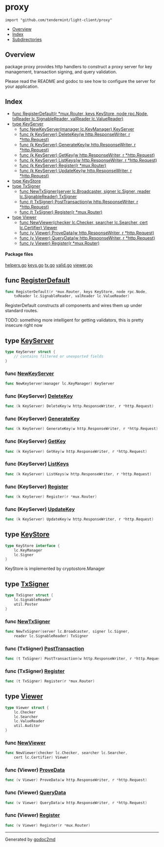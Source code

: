 

# proxy
`import "github.com/tendermint/light-client/proxy"`

* [Overview](#pkg-overview)
* [Index](#pkg-index)
* [Subdirectories](#pkg-subdirectories)

## <a name="pkg-overview">Overview</a>
package proxy provides http handlers to construct a proxy server
for key management, transaction signing, and query validation.

Please read the README and godoc to see how to
configure the server for your application.




## <a name="pkg-index">Index</a>
* [func RegisterDefault(r *mux.Router, keys KeyStore, node rpc.Node, txReader lc.SignableReader, valReader lc.ValueReader)](#RegisterDefault)
* [type KeyServer](#KeyServer)
  * [func NewKeyServer(manager lc.KeyManager) KeyServer](#NewKeyServer)
  * [func (k KeyServer) DeleteKey(w http.ResponseWriter, r *http.Request)](#KeyServer.DeleteKey)
  * [func (k KeyServer) GenerateKey(w http.ResponseWriter, r *http.Request)](#KeyServer.GenerateKey)
  * [func (k KeyServer) GetKey(w http.ResponseWriter, r *http.Request)](#KeyServer.GetKey)
  * [func (k KeyServer) ListKeys(w http.ResponseWriter, r *http.Request)](#KeyServer.ListKeys)
  * [func (k KeyServer) Register(r *mux.Router)](#KeyServer.Register)
  * [func (k KeyServer) UpdateKey(w http.ResponseWriter, r *http.Request)](#KeyServer.UpdateKey)
* [type KeyStore](#KeyStore)
* [type TxSigner](#TxSigner)
  * [func NewTxSigner(server lc.Broadcaster, signer lc.Signer, reader lc.SignableReader) TxSigner](#NewTxSigner)
  * [func (t TxSigner) PostTransaction(w http.ResponseWriter, r *http.Request)](#TxSigner.PostTransaction)
  * [func (t TxSigner) Register(r *mux.Router)](#TxSigner.Register)
* [type Viewer](#Viewer)
  * [func NewViewer(checker lc.Checker, searcher lc.Searcher, cert lc.Certifier) Viewer](#NewViewer)
  * [func (v Viewer) ProveData(w http.ResponseWriter, r *http.Request)](#Viewer.ProveData)
  * [func (v Viewer) QueryData(w http.ResponseWriter, r *http.Request)](#Viewer.QueryData)
  * [func (v Viewer) Register(r *mux.Router)](#Viewer.Register)


#### <a name="pkg-files">Package files</a>
[helpers.go](/src/github.com/tendermint/light-client/proxy/helpers.go) [keys.go](/src/github.com/tendermint/light-client/proxy/keys.go) [tx.go](/src/github.com/tendermint/light-client/proxy/tx.go) [valid.go](/src/github.com/tendermint/light-client/proxy/valid.go) [viewer.go](/src/github.com/tendermint/light-client/proxy/viewer.go) 





## <a name="RegisterDefault">func</a> [RegisterDefault](/src/target/helpers.go?s=781:901#L25)
``` go
func RegisterDefault(r *mux.Router, keys KeyStore, node rpc.Node,
    txReader lc.SignableReader, valReader lc.ValueReader)
```
RegisterDefault constructs all components and wires them up under
standard routes.

TODO: something more intelligent for getting validators,
this is pretty insecure right now




## <a name="KeyServer">type</a> [KeyServer](/src/target/keys.go?s=215:263#L4)
``` go
type KeyServer struct {
    // contains filtered or unexported fields
}
```






### <a name="NewKeyServer">func</a> [NewKeyServer](/src/target/keys.go?s=265:315#L8)
``` go
func NewKeyServer(manager lc.KeyManager) KeyServer
```




### <a name="KeyServer.DeleteKey">func</a> (KeyServer) [DeleteKey](/src/target/keys.go?s=1821:1889#L94)
``` go
func (k KeyServer) DeleteKey(w http.ResponseWriter, r *http.Request)
```



### <a name="KeyServer.GenerateKey">func</a> (KeyServer) [GenerateKey](/src/target/keys.go?s=363:433#L14)
``` go
func (k KeyServer) GenerateKey(w http.ResponseWriter, r *http.Request)
```



### <a name="KeyServer.GetKey">func</a> (KeyServer) [GetKey](/src/target/keys.go?s=789:854#L38)
``` go
func (k KeyServer) GetKey(w http.ResponseWriter, r *http.Request)
```



### <a name="KeyServer.ListKeys">func</a> (KeyServer) [ListKeys](/src/target/keys.go?s=1035:1102#L51)
``` go
func (k KeyServer) ListKeys(w http.ResponseWriter, r *http.Request)
```



### <a name="KeyServer.Register">func</a> (KeyServer) [Register](/src/target/keys.go?s=2392:2434#L122)
``` go
func (k KeyServer) Register(r *mux.Router)
```



### <a name="KeyServer.UpdateKey">func</a> (KeyServer) [UpdateKey](/src/target/keys.go?s=1241:1309#L63)
``` go
func (k KeyServer) UpdateKey(w http.ResponseWriter, r *http.Request)
```



## <a name="KeyStore">type</a> [KeyStore](/src/target/helpers.go?s=537:590#L15)
``` go
type KeyStore interface {
    lc.KeyManager
    lc.Signer
}
```
KeyStore is implemented by cryptostore.Manager










## <a name="TxSigner">type</a> [TxSigner](/src/target/tx.go?s=200:256#L2)
``` go
type TxSigner struct {
    lc.SignableReader
    util.Poster
}
```






### <a name="NewTxSigner">func</a> [NewTxSigner](/src/target/tx.go?s=258:351#L7)
``` go
func NewTxSigner(server lc.Broadcaster, signer lc.Signer,
    reader lc.SignableReader) TxSigner
```




### <a name="TxSigner.PostTransaction">func</a> (TxSigner) [PostTransaction](/src/target/tx.go?s=455:528#L16)
``` go
func (t TxSigner) PostTransaction(w http.ResponseWriter, r *http.Request)
```



### <a name="TxSigner.Register">func</a> (TxSigner) [Register](/src/target/tx.go?s=887:928#L40)
``` go
func (t TxSigner) Register(r *mux.Router)
```



## <a name="Viewer">type</a> [Viewer](/src/target/viewer.go?s=243:320#L5)
``` go
type Viewer struct {
    lc.Checker
    lc.Searcher
    lc.ValueReader
    util.Auditor
}
```






### <a name="NewViewer">func</a> [NewViewer](/src/target/viewer.go?s=322:405#L12)
``` go
func NewViewer(checker lc.Checker, searcher lc.Searcher,
    cert lc.Certifier) Viewer
```




### <a name="Viewer.ProveData">func</a> (Viewer) [ProveData](/src/target/viewer.go?s=1072:1137#L51)
``` go
func (v Viewer) ProveData(w http.ResponseWriter, r *http.Request)
```



### <a name="Viewer.QueryData">func</a> (Viewer) [QueryData](/src/target/viewer.go?s=508:573#L21)
``` go
func (v Viewer) QueryData(w http.ResponseWriter, r *http.Request)
```



### <a name="Viewer.Register">func</a> (Viewer) [Register](/src/target/viewer.go?s=2061:2100#L102)
``` go
func (v Viewer) Register(r *mux.Router)
```







- - -
Generated by [godoc2md](http://godoc.org/github.com/davecheney/godoc2md)
